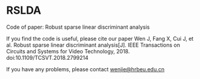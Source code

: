 # RSLDA
Code of paper: Robust sparse linear discriminant analysis

If you find the code is useful, please cite our paper
Wen J, Fang X, Cui J, et al. Robust sparse linear discriminant analysis[J]. 
IEEE Transactions on Circuits and Systems for Video Technology, 2018. doi:10.1109/TCSVT.2018.2799214

If you have any problems, please contact wenjie@hrbeu.edu.cn
